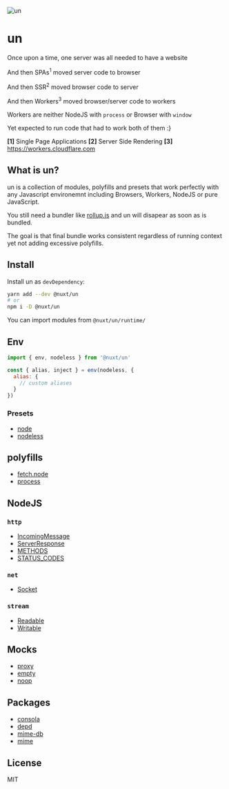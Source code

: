 ![un](https://user-images.githubusercontent.com/904724/101664001-a16a7980-3a4b-11eb-9801-3c873ed56a51.png)

# un

Once upon a time, one server was all needed to have a website

And then SPAs<sup>1</sup> moved server code to browser

And then SSR<sup>2</sup> moved browser code to server

And then Workers<sup>3</sup> moved browser/server code to workers

Workers are neither NodeJS with `process` or Browser with `window`

Yet expected to run code that had to work both of them :}

**[1]** Single Page Applications
**[2]**  Server Side Rendering
**[3]**  https://workers.cloudflare.com

## What is un?

un is a collection of modules, polyfills and presets that work perfectly with any Javascript environemnt
including Browsers, Workers, NodeJS or pure JavaScript.

You still need a bundler like [rollup.js](https://rollupjs.org) and un will disapear as soon as is bundled.

The goal is that final bundle works consistent regardless of running context yet not adding excessive polyfills.

## Install

Install un as `devDependency`:

```bash
yarn add --dev @nuxt/un
# or
npm i -D @nuxt/un
```

You can import modules from `@nuxt/un/runtime/`

## Env

```js
import { env, nodeless } from '@nuxt/un'

const { alias, inject } = env(nodeless, {
  alias: {
    // custom aliases
  }
})
```

### Presets

- [node](./src/presets/node.ts)
- [nodeless](./src/presets/nodeless.ts)

## polyfills

- [fetch.node](./src.runtime/polyfill/fetch.node.ts)
- [process](./src.runtime/polyfill/process.ts)

## NodeJS

### `http`

- [IncomingMessage](./src.runtime/node/http/request.ts)
- [ServerResponse](./src.runtime/node/http/request.ts)
- [METHODS](./src.runtime/node/http/consts.ts)
- [STATUS_CODES](./src.runtime/node/http/consts.ts)

### `net`

- [Socket](./src.runtime/node/net/socket.ts)

### `stream`

- [Readable](./src.runtime/node/stream/readable.ts)
- [Writable](./src.runtime/node/stream/writable.ts)

## Mocks

- [proxy](./src.runtime/mock/proxy.ts)
- [empty](./src.runtime/mock/empty.ts)
- [noop](./src.runtime/mock/noop.ts)

## Packages

- [consola](./src.runtime/npm/consola.ts)
- [depd](./src.runtime/npm/depd.ts)
- [mime-db](./src.runtime/npm/mime-db.ts)
- [mime](./src.runtime/npm/mime.ts)

## License

MIT
